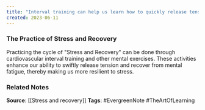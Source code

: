 ```yaml
---
title: "Interval training can help us learn how to quickly release tension and become more resilient to stress"
created: 2023-06-11
---
```


### The Practice of Stress and Recovery
Practicing the cycle of "Stress and Recovery" can be done through cardiovascular interval training and other mental exercises. These activities enhance our ability to swiftly release tension and recover from mental fatigue, thereby making us more resilient to stress.

### Related Notes
**Source**: [[Stress and recovery]]
**Tags**: #EvergreenNote #TheArtOfLearning 